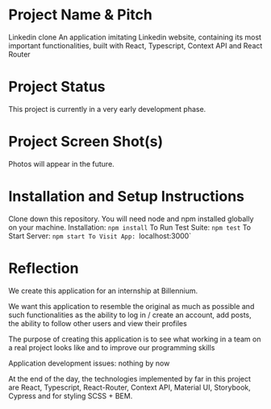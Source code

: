 # Project Name & Pitch

Linkedin clone 
An application imitating Linkedin website, containing its most important functionalities, built with React, Typescript, Context API and React Router

# Project Status

This project is currently in a very early development phase.

# Project Screen Shot(s)

Photos will appear in the future.

# Installation and Setup Instructions
    
Clone down this repository. You will need node and npm installed globally on your machine.
Installation:
`npm install`
To Run Test Suite:
`npm test`
To Start Server:
`npm start
To Visit App:
`localhost:3000`

# Reflection

We create this application for an internship at Billennium.

We want this application to resemble the original as much as possible and such functionalities as the ability to log in / create an account, add posts, the ability to follow other users and view their profiles

The purpose of creating this application is to see what working in a team on a real project looks like and to improve our programming skills

Application development issues: nothing by now

At the end of the day, the technologies implemented by far in this project are React, Typescript, React-Router, Context API, Material UI, Storybook, Cypress and for styling SCSS + BEM. 
